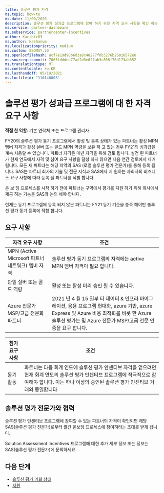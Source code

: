 ```yaml
---
title: 솔루션 평가 자격
ms.topic: how-to
ms.date: 11/09/2020
description: 솔루션 평가 성과급 프로그램에 참여 하기 위한 자격 요구 사항을 확인 하는 방법에 대해 알아봅니다.
ms.service: partner-dashboard
ms.subservice: partnercenter-incentives
author: Karthic83
ms.author: kashanum
ms.localizationpriority: medium
ms.custom: SEOMAY.20
ms.openlocfilehash: acf7e19d98b6d3a9c48277f0b3276b26816572e8
ms.sourcegitcommit: 7063fdddee77ad2d8e627ab3c806f76d173ab652
ms.translationtype: MT
ms.contentlocale: ko-KR
ms.lasthandoff: 05/19/2021
ms.locfileid: "110148808"
---
```

# <a name="eligibility-requirements-for-the-solution-assessment-incentives-program"></a>솔루션 평가 성과급 프로그램에 대 한 자격 요구 사항

**적절 한 역할**: 기본 연락처 또는 프로그램 관리자

FY20의 솔루션 평가 동기 프로그램에서 활성 및 등록 상태가 있는 파트너는 활성 MPN 멤버 자격과 활성 실버 또는 골드 MPN 역량을 보유 하 고 있는 경우 FY21의 성과급을 계속 사용할 수 있습니다. 파트너 자격은 매년 자격을 위해 검토 됩니다. 설정 된 파트너가 현재 연도에서 자격 및 참여 요구 사항을 달성 하지 않으면 다음 연간 검토에서 제거 됩니다. 모든 새 파트너는 해당 지역의 SAS (로컬 솔루션 평가 전문가)를 통해 등록 됩니다. SAS는 파트너 회사의 기술 및 전문 지식과 SAS에서 지 원하는 자회사의 비즈니스 요구 사항에 따라 등록 될 파트너를 식별 합니다.

온 보 딩 프로세스를 시작 하기 전에 파트너는 구역에서 평가를 지원 하기 위해 회사에서 제공 하는 기능을 SAS와 논의 해야 합니다.

현재는 동기 프로그램에 등록 되지 않은 파트너는 FY21 동기 기준을 충족 해야만 솔루션 평가 동기 등록에 적합 합니다.

## <a name="requirements"></a>요구 사항

|**자격 요구 사항**|**조건**|
|-----------------------|------------------|
|MPN (Active Microsoft 파트너 네트워크) 멤버 자격|솔루션 평가 동기 프로그램의 자격에는 active MPN 멤버 자격이 필요 합니다.|
|단일 실버 또는 골드 역량|활성 또는 활성 미리 승인 될 수 있습니다.|
|Azure 전문가 MSP/고급 전문화 파트너|2021 년 4 월 15 일부 터 데이터 & 인프라 마이그레이션, 응용 프로그램 현대화, azure 기반, azure Express 및 Azure 비용 최적화를 비롯 한 Azure 솔루션 평가는 및 Azure 전문가 MSP/고급 전문 인증을 요구 합니다.|

|**참가 요구 사항**|**조건**|
|-------------------------|-------------------------------------|
|동기 활동|파트너는 다음 회계 연도에 솔루션 평가 인센티브 자격을 얻으려면 현재 회계 연도의 솔루션 평가 인센티브 프로그램에 적극적으로 참여해야 합니다. 이는 하나 이상의 승인된 솔루션 평가 인센티브 거래와 동일합니다.|

## <a name="work-with-solution-assessment-specialist"></a>솔루션 평가 전문가와 협력

솔루션 평가 인센티브 프로그램에 참여할 수 있는 파트너의 자격이 확인되면 해당 SAS(솔루션 평가 전문가)로부터 월간 온보딩 프로세스에 참여하라는 초대를 받게 됩니다.

Solution Assessment Incentives 프로그램에 대한 추가 세부 정보 또는 정보는 SAS(솔루션 평가 전문가)에 문의하세요.

## <a name="next-steps"></a>다음 단계

- [솔루션 평가 기회 상태](chip-solution-assessment.md)
- [지원](report-problems-with-partner-center.md)









